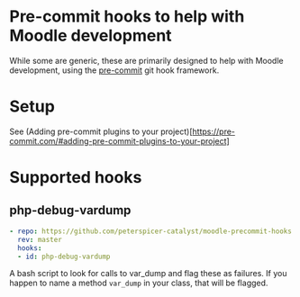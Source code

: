 # Pre-commit hooks to help with Moodle development

While some are generic, these are primarily designed to help with Moodle development,
using the [pre-commit](http://pre-commit.com/#new-hooks) git hook framework.

# Setup

See (Adding pre-commit plugins to your project)[https://pre-commit.com/#adding-pre-commit-plugins-to-your-project]

# Supported hooks

## php-debug-vardump

```yaml
- repo: https://github.com/peterspicer-catalyst/moodle-precommit-hooks
  rev: master
  hooks:
  - id: php-debug-vardump
```

A bash script to look for calls to var_dump and flag these as failures. If you happen to name a method `var_dump`
in your class, that will be flagged.